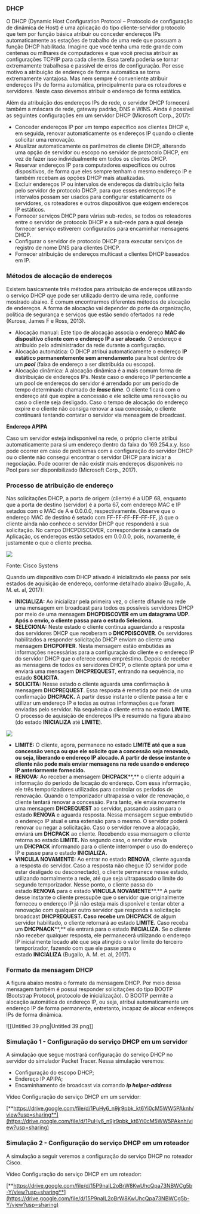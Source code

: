 ### DHCP

O DHCP (Dynamic Host Configuration Protocol – Protocolo de configuração de dinâmica de Host) é uma aplicação do tipo cliente-servidor protocolo que tem por função básica atribuir ou conceder endereços IPs automaticamente as estações de trabalho de uma rede que possuam a função DHCP habilitada. Imagine que você tenha uma rede grande com centenas ou milhares de computadores e que você precisa atribuir as configurações TCP/IP para cada cliente. Essa tarefa poderia se tornar extremamente trabalhosa e passível de erros de configuração. Por esse motivo a atribuição de endereço de forma automática se torna extremamente vantajosa. Mas nem sempre é conveniente atribuir endereços IPs de forma automática, principalmente para os roteadores e servidores. Neste caso devemos atribuir o endereço de forma estática.

Além da atribuição dos endereços IPs de rede, o servidor DHCP fornecerá também a máscara de rede, gateway padrão, DNS e WINS. Ainda é possível as seguintes configurações em um servidor DHCP (Microsoft Corp., 2017):

- Conceder endereços IP por um tempo específico aos clientes DHCP e, em seguida, renovar automaticamente os endereços IP quando o cliente solicitar uma renovação.
- Atualizar automaticamente os parâmetros de cliente DHCP, alterando uma opção de servidor ou escopo no servidor de protocolo DHCP, em vez de fazer isso individualmente em todos os clientes DHCP.
- Reservar endereços IP para computadores específicos ou outros dispositivos, de forma que eles sempre tenham o mesmo endereço IP e também recebam as opções DHCP mais atualizadas.
- Excluir endereços IP ou intervalos de endereços da distribuição feita pelo servidor de protocolo DHCP, para que esses endereços IP e intervalos possam ser usados para configurar estaticamente os servidores, os roteadores e outros dispositivos que exigem endereços IP estáticos.
- Fornecer serviços DHCP para várias sub-redes, se todos os roteadores entre o servidor de protocolo DHCP e a sub-rede para a qual deseja fornecer serviço estiverem configurados para encaminhar mensagens DHCP.
- Configurar o servidor de protocolo DHCP para executar serviços de registro de nome DNS para clientes DHCP.
- Fornecer atribuição de endereços multicast a clientes DHCP baseados em IP.

### Métodos de alocação de endereços

Existem basicamente três métodos para atribuição de endereços utilizando o serviço DHCP que pode ser utilizado dentro de uma rede, conforme mostrado abaixo. É comum encontrarmos diferentes métodos de alocação de endereços. A forma de alocação vai depender do porte da organização, política de segurança e serviços que estão sendo ofertados na rede (Kurose, James F e Ross, 2013).

- Alocação manual: Este tipo de alocação associa o endereço **MAC do dispositivo cliente com o endereço IP a ser alocado**. O endereço é atribuído pelo administrador da rede durante a configuração.
- Alocação automática: O DHCP atribui automaticamente o endereço **IP estático permanentemente sem arrendamento** para host dentro de um _**pool**_ (faixa de endereço a ser distribuída ou escopo).
- Alocação dinâmica: A alocação dinâmica é a mais comum forma de distribuição de endereços IPs. Neste caso o endereço IP pertencente a um pool de endereços do servidor é arrendado por um período de tempo determinado chamado de _**lease time**_. O cliente ficará com o endereço até que expire a concessão e ele solicite uma renovação ou caso o cliente seja desligado. Caso o tempo de alocação do endereço expire e o cliente não consiga renovar a sua concessão, o cliente continuará tentando contatar o servidor via mensagem de broadcast.

**Endereço APIPA**

Caso um servidor esteja indisponível na rede, o próprio cliente atribui automaticamente para si um endereço dentro da faixa do 169.254.x.y. Isso pode ocorrer em caso de problemas com a configuração do servidor DHCP ou o cliente não consegui encontrar o servidor DHCP para iniciar a negociação. Pode ocorrer de não existir mais endereços disponíveis no Pool para ser disponibilizado (Microsoft Corp., 2017).

### Processo de atribuição de endereço

Nas solicitações DHCP, a porta de origem (cliente) é a UDP 68, enquanto que a porta de destino (servidor) é a porta 67, com endereço MAC e IP setados com o MAC de A e 0.0.0.0, respectivamente. Observe que o endereço MAC de destino é setado com FF-FF-FF-FF-FF-FF, já que o cliente ainda não conhece o servidor DHCP que responderá a sua solicitação. No campo DHCPDISCOVER, correspondente à camada de Aplicação, os endereços estão setados em 0.0.0.0, pois, novamente, é justamente o que o cliente precisa.

[![](https://img.uninove.br/static/0/0/0/0/0/0/1/6/3/2/1/1632173/39072.png)](https://img.uninove.br/static/0/0/0/0/0/0/1/6/3/2/1/1632173/39072.png)

Fonte: Cisco Systens

Quando um dispositivo com DHCP ativado é inicializado ele passa por seis estados de aquisição de endereço, conforme detalhado abaixo (Bugallo, A. M. et. al, 2017):

- **INICIALIZA:** Ao inicializar pela primeira vez, o cliente difunde na rede uma mensagem em broadcast para todos os possíveis servidores DHCP por meio de uma mensagem **DHCPDISCOVER** **em um datagrama UDP. Após o envio, o cliente passa para o estado Seleciona.**
- **SELECIONA:** Neste estado o cliente continua aguardando a resposta dos servidores DHCP que receberam o **DHCPDISCOVER**. Os servidores habilitados a responder solicitação DHCP enviam ao cliente uma mensagem **DHCPOFFER**. Nesta mensagem estão embutidas as informações necessárias para a configuração do cliente e o endereço IP do servidor DHCP que o oferece como empréstimo. Depois de receber as mensagens de todos os servidores DHCP, o cliente optará por uma e enviará uma mensagem **DHCPREQUEST**, entrando na sequência, no estado **SOLICITA**.
- **SOLICITA:** Nesse estado o cliente aguarda uma confirmação à mensagem **DHCPREQUEST**. Essa resposta é remetida por meio de uma confirmação **DHCPACK.** A partir desse instante o cliente passa a ter e utilizar um endereço IP e todas as outras informações que foram enviadas pelo servidor. Na sequência o cliente entra no estado **LIMITE**. O processo de aquisição de endereços IPs é resumido na figura abaixo (do estado **INICIALIZA** até **LIMITE**).

[![](https://img.uninove.br/static/0/0/0/0/0/0/1/6/3/2/1/1632172/39054.png)](https://img.uninove.br/static/0/0/0/0/0/0/1/6/3/2/1/1632172/39054.png)

- **LIMITE:** O cliente, agora, permanece no estado **LIMITE** **até que a sua concessão vença ou que ele solicite que a concessão seja renovada, ou seja, liberando o endereço IP alocado. A partir de desse instante o cliente não pode mais enviar mensagens na rede usando o endereço IP anteriormente fornecido.**
- **RENOVA:** Ao receber a mensagem **DHCPACK****,** o cliente adquiri a informação do período de locação do endereço. Com essa informação, ele três temporizadores utilizados para controlar os períodos de renovação. Quando o temporizador ultrapassa o valor de renovação, o cliente tentará renovar a concessão. Para tanto, ele envia novamente uma mensagem **DHCREQUEST** ao servidor, passando assim para o estado **RENOVA** e aguarda resposta. Nessa mensagem segue embutido o endereço IP atual e uma extensão para o mesmo. O servidor poderá renovar ou negar a solicitação. Caso o servidor renove a alocação, enviará um **DHCPACK** ao cliente. Recebendo essa mensagem o cliente retorna ao estado **LIMITE.** No segundo caso, o servidor envia um **DHCPACK** informando para o cliente interromper o uso do endereço IP e passe para o estado **INICIALIZA.**
- **VINCULA NOVAMENTE:** Ao entrar no estado **RENOVA**, cliente aguarda a resposta do servidor. Caso a resposta não chegue (O servidor pode estar desligado ou desconectado), o cliente permanece nesse estado, utilizando normalmente a rede, até que seja ultrapassado o limite do segundo temporizador. Nesse ponto, o cliente passa do estado **RENOVA** para o estado **VINCULA NOVAMENTE****.** A partir desse instante o cliente pressupõe que o servidor que originalmente forneceu o endereço IP já não esteja mais disponível e tentar obter a renovação com qualquer outro servidor que responda a solicitação broadcast **DHCPREQUEST. Caso recebe um DHCPACK** de algum servidor habilitado, o cliente retornará ao estado **LIMITE.** Caso receba um **DHCPNACK****,** ele entrará para o estado **INICIALIZA.** Se o cliente não receber qualquer resposta, ele permanecerá utilizando o endereço IP inicialmente locado até que seja atingido o valor limite do terceiro temporizador, fazendo com que ele passe para o estado **INICIALIZA** (Bugallo, A. M. et. al, 2017)**.**

### Formato da mensagem DHCP

A figura abaixo mostra o formato da mensagem DHCP. Por meio dessa mensagem também é possui responder solicitações do tipo BOOTP (Bootstrap Protocol, protocolo de inicialização). O BOOTP permite a alocação automática do endereço IP, ou seja, atribui automaticamente um endereço IP de forma permanente, entretanto, incapaz de alocar endereços IPs de forma dinâmica.

![[Untitled 39.png|Untitled 39.png]]

### Simulação 1 - Configuração do serviço DHCP em um servidor

A simulação que segue mostrará configuração do serviço DHCP no servidor do simulador Packet Tracer. Nessa simulação veremos:

- Configuração do escopo DHCP;
- Endereço IP APIPA;
- Encaminhamento de broadcast via comando _**ip helper-address**_

Vídeo Configuração do serviço DHCP em um servidor:

[**https://drive.google.com/file/d/1PuHy6_n9jr9pbk_kt6Yi0cM5WW5PAknh/view?usp=sharing**](https://drive.google.com/file/d/1PuHy6_n9jr9pbk_kt6Yi0cM5WW5PAknh/view?usp=sharing)

### Simulação 2 - Configuração do serviço DHCP em um roteador

A simulação a seguir veremos a configuração do serviço DHCP no roteador Cisco.

Vídeo Configuração do serviço DHCP em um roteador:

[**https://drive.google.com/file/d/15P9naIL2oBrW8KwUhcQpa73NBWCg5b-Y/view?usp=sharing**](https://drive.google.com/file/d/15P9naIL2oBrW8KwUhcQpa73NBWCg5b-Y/view?usp=sharing)
